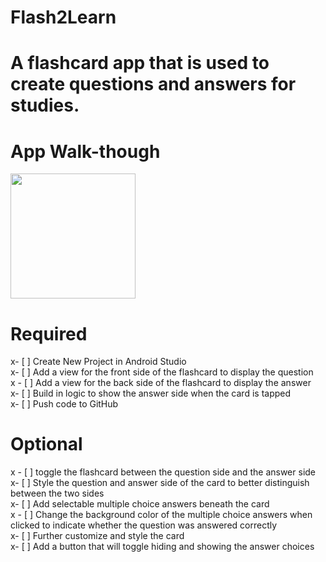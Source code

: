 # Flash2Learn 

# A flashcard app that is used to create questions and answers for studies.

# App Walk-though

<img src="https://imgur.com/lllk9Tx.gif" width=200><br>

# Required
 x- [ ] Create New Project in Android Studio<br>
x- [ ] Add a view for the front side of the flashcard to display the question<br>
x - [ ] Add a view for the back side of the flashcard to display the answer<br>
x- [ ]  Build in logic to show the answer side when the card is tapped<br>
x- [ ] Push code to GitHub<br>
 
 
# Optional
x - [ ] toggle the flashcard between the question side and the answer side<br>
x- [ ] Style the question and answer side of the card to better distinguish between the two sides<br>
x- [ ] Add selectable multiple choice answers beneath the card<br>
x - [ ] Change the background color of the multiple choice answers when clicked to indicate whether the question was answered correctly<br>
x- [ ] Further customize and style the card<br>
x- [ ] Add a button that will toggle hiding and showing the answer choices<br>
